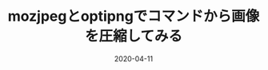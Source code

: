 ---
title: mozjpegとoptipngでコマンドから画像を圧縮してみる
date: 2020-04-11
sidebar: 'auto'
image : /images/thumbnail/thumbnailGenerate.jpg
categories:
 - backend
tags:
 - image
publish: true
---
